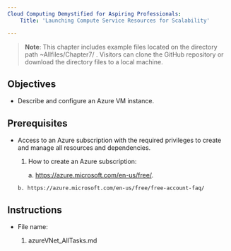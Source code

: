 ```yaml
---
Cloud Computing Demystified for Aspiring Professionals:
    Title: 'Launching Compute Service Resources for Scalability'

---
```


>**Note**: This chapter includes example files located on the directory path ~Allfiles/Chapter7/ . Visitors can clone the GitHub repository or download the directory files to a local machine.

## Objectives

-	Describe and configure an Azure VM instance.


## Prerequisites

- Access to an Azure subscription with the required privileges to create and manage all resources and dependencies.

    1. How to create an Azure subscription:

	    a. https://azure.microsoft.com/en-us/free/.

      b. https://azure.microsoft.com/en-us/free/free-account-faq/

## Instructions
- File name:

  1. azureVNet_AllTasks.md

